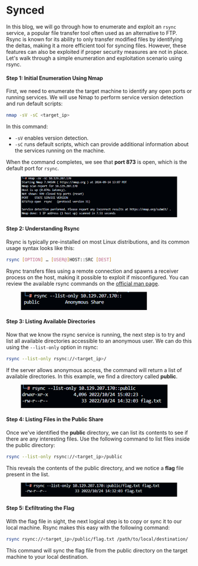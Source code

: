 # Synced

In this blog, we will go through how to enumerate and exploit an `rsync` service, a popular file transfer tool often used as an alternative to FTP. Rsync is known for its ability to only transfer modified files by identifying the deltas, making it a more efficient tool for syncing files. However, these features can also be exploited if proper security measures are not in place. Let's walk through a simple enumeration and exploitation scenario using rsync.

#### Step 1: Initial Enumeration Using Nmap

First, we need to enumerate the target machine to identify any open ports or running services. We will use Nmap to perform service version detection and run default scripts:

```bash
nmap -sV -sC <target_ip>
```

In this command:

* `-sV` enables version detection.
* `-sC` runs default scripts, which can provide additional information about the services running on the machine.

When the command completes, we see that **port 873** is open, which is the default port for `rsync`.

<figure><img src="../../.gitbook/assets/image (1) (1) (1).png" alt=""><figcaption></figcaption></figure>

#### Step 2: Understanding Rsync

Rsync is typically pre-installed on most Linux distributions, and its common usage syntax looks like this:

```bash
rsync [OPTION] … [USER@]HOST::SRC [DEST]
```

Rsync transfers files using a remote connection and spawns a receiver process on the host, making it possible to exploit if misconfigured. You can review the available rsync commands on the [official man page](https://linux.die.net/man/1/rsync).

<figure><img src="../../.gitbook/assets/image (1) (1) (1) (2).png" alt=""><figcaption></figcaption></figure>

#### Step 3: Listing Available Directories

Now that we know the rsync service is running, the next step is to try and list all available directories accessible to an anonymous user. We can do this using the `--list-only` option in rsync:

```bash
rsync --list-only rsync://<target_ip>/
```

If the server allows anonymous access, the command will return a list of available directories. In this example, we find a directory called **public**.

<figure><img src="../../.gitbook/assets/image (2) (1).png" alt=""><figcaption></figcaption></figure>

#### Step 4: Listing Files in the Public Share

Once we've identified the **public** directory, we can list its contents to see if there are any interesting files. Use the following command to list files inside the public directory:

```bash
rsync --list-only rsync://<target_ip>/public
```

This reveals the contents of the public directory, and we notice a **flag** file present in the list.

<figure><img src="../../.gitbook/assets/image (3) (1).png" alt=""><figcaption></figcaption></figure>

#### Step 5: Exfiltrating the Flag

With the flag file in sight, the next logical step is to copy or sync it to our local machine. Rsync makes this easy with the following command:

```bash
rsync rsync://<target_ip>/public/flag.txt /path/to/local/destination/
```

This command will sync the flag file from the public directory on the target machine to your local destination.
